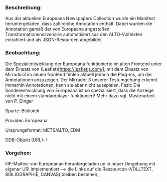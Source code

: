 ### Beschreibung: 
Aus der aktuellen Europeana Newspapers Collection wurde ein Manifest heruntergeladen, dass zahlreiche Annotation enthält. Dabei wurden die Annotation gemäß der von Europeana angestoßen Transformationensszenarie automatisiert aus den ALTO-Volltexten extrahiert und als JSON-Resourcen abgebildet

### Beobachtung:
Die Spezialentwicklung der Europeana funktionierte im alten Frontend unter dem Einsatz von (Leaflet)[https://leafletjs.com/], mit dem EInsatz von Mirrador3 im neuen frontend fehlen aktuell jedoch die Plug-ins, um die Annotationen anzuzeigen. Der Mirrador 3 unserer Testumgebung erkennt immerhin Annotationen, kann sie aber nicht ausspielen. 
Fazit: Die Sonderentwicklung von Europeana ist so spezialisiert, dass die Anzeige nicht mit einem standardplayer funktioniert! Mehr dazu vgl. Masterarbeit von P. Dinger

Sparte: Bibliotek

Provider: Europeana

Ursprungsformat: METS/ALTO, EDM

DDB-Objekt (URL): /


### Vorgehen:
IIIF-Maifest von Europeanan heruntergeladen un in neuer Umgebung mit eigener URI implementiert --> die Links auf die Ressourcen (VOLLTEXT, BIBLIOGRAPHIE, CANVAS) bleiben bestehen,
